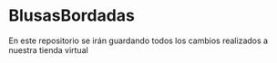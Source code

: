 # BlusasBordadas
En este repositorio se irán guardando todos los cambios realizados a nuestra tienda virtual
